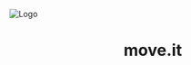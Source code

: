 ![Logo](https://user-images.githubusercontent.com/65872394/109370045-80ad0580-787d-11eb-838c-03cbe0ab0880.png)
<h1 align="center" >move.it</h1>

